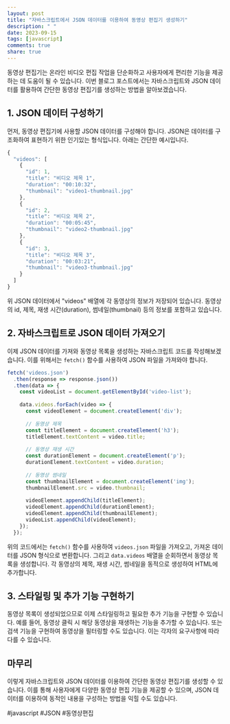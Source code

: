 ```yaml
---
layout: post
title: "자바스크립트에서 JSON 데이터를 이용하여 동영상 편집기 생성하기"
description: " "
date: 2023-09-15
tags: [javascript]
comments: true
share: true
---
```


동영상 편집기는 온라인 비디오 편집 작업을 단순화하고 사용자에게 편리한 기능을 제공하는 데 도움이 될 수 있습니다. 이번 블로그 포스트에서는 자바스크립트와 JSON 데이터를 활용하여 간단한 동영상 편집기를 생성하는 방법을 알아보겠습니다.

## 1. JSON 데이터 구성하기

먼저, 동영상 편집기에 사용할 JSON 데이터를 구성해야 합니다. JSON은 데이터를 구조화하여 표현하기 위한 인기있는 형식입니다. 아래는 간단한 예시입니다.

```javascript
{
  "videos": [
    {
      "id": 1,
      "title": "비디오 제목 1",
      "duration": "00:10:32",
      "thumbnail": "video1-thumbnail.jpg"
    },
    {
      "id": 2,
      "title": "비디오 제목 2",
      "duration": "00:05:45",
      "thumbnail": "video2-thumbnail.jpg"
    },
    {
      "id": 3,
      "title": "비디오 제목 3",
      "duration": "00:03:21",
      "thumbnail": "video3-thumbnail.jpg"
    }
  ]
}
```

위 JSON 데이터에서 "videos" 배열에 각 동영상의 정보가 저장되어 있습니다. 동영상의 id, 제목, 재생 시간(duration), 썸네일(thumbnail) 등의 정보를 포함하고 있습니다.

## 2. 자바스크립트로 JSON 데이터 가져오기

이제 JSON 데이터를 가져와 동영상 목록을 생성하는 자바스크립트 코드를 작성해보겠습니다. 이를 위해서는 `fetch()` 함수를 사용하여 JSON 파일을 가져와야 합니다.

```javascript
fetch('videos.json')
  .then(response => response.json())
  .then(data => {
    const videoList = document.getElementById('video-list');
    
    data.videos.forEach(video => {
      const videoElement = document.createElement('div');
      
      // 동영상 제목
      const titleElement = document.createElement('h3');
      titleElement.textContent = video.title;
      
      // 동영상 재생 시간
      const durationElement = document.createElement('p');
      durationElement.textContent = video.duration;
      
      // 동영상 썸네일
      const thumbnailElement = document.createElement('img');
      thumbnailElement.src = video.thumbnail;
      
      videoElement.appendChild(titleElement);
      videoElement.appendChild(durationElement);
      videoElement.appendChild(thumbnailElement);
      videoList.appendChild(videoElement);
    });
  });
```

위의 코드에서는 `fetch()` 함수를 사용하여 `videos.json` 파일을 가져오고, 가져온 데이터를 JSON 형식으로 변환합니다. 그리고 `data.videos` 배열을 순회하면서 동영상 목록을 생성합니다. 각 동영상의 제목, 재생 시간, 썸네일을 동적으로 생성하여 HTML에 추가합니다.

## 3. 스타일링 및 추가 기능 구현하기

동영상 목록이 생성되었으므로 이제 스타일링하고 필요한 추가 기능을 구현할 수 있습니다. 예를 들어, 동영상 클릭 시 해당 동영상을 재생하는 기능을 추가할 수 있습니다. 또는 검색 기능을 구현하여 동영상을 필터링할 수도 있습니다. 이는 각자의 요구사항에 따라 다를 수 있습니다.

## 마무리

이렇게 자바스크립트와 JSON 데이터를 이용하여 간단한 동영상 편집기를 생성할 수 있습니다. 이를 통해 사용자에게 다양한 동영상 편집 기능을 제공할 수 있으며, JSON 데이터를 이용하여 동적인 내용을 구성하는 방법을 익힐 수도 있습니다.

#javascript #JSON #동영상편집